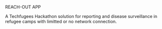 REACH-OUT APP

A Techfugees Hackathon solution for reporting and  disease surveillance in refugee camps with limitted or no network connection.
